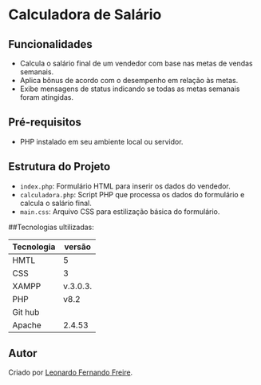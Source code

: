 
# Calculadora de Salário 

## Funcionalidades

- Calcula o salário final de um vendedor com base nas metas de vendas semanais.
- Aplica bônus de acordo com o desempenho em relação às metas.
- Exibe mensagens de status indicando se todas as metas semanais foram atingidas.

## Pré-requisitos

- PHP instalado em seu ambiente local ou servidor.

## Estrutura do Projeto

- `index.php`: Formulário HTML para inserir os dados do vendedor.
- `calculadora.php`: Script PHP que processa os dados do formulário e calcula o salário final.
- `main.css`: Arquivo CSS para estilização básica do formulário.


##Tecnologias ultilizadas:

| Tecnologia    | versão    |
|---------------|-----------|
| HMTL          | 5         |
| CSS           | 3         |
| XAMPP         | v.3.0.3.  |
|PHP            |    v8.2   |
| Git hub       |           |
|Apache         |2.4.53     |
## Autor

Criado por [Leonardo Fernando Freire](https://github.com/freire-ash).

